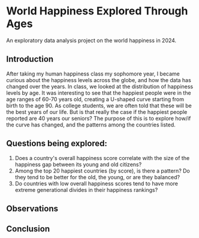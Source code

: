 # World Happiness Explored Through Ages
An exploratory data analysis project on the world happiness in 2024. 

## Introduction
After taking my human happiness class my sophomore year, I became curious about the happiness levels across the globe, and how the data has changed over the years. In class, we looked at the distribution of happiness levels by age. It was interesting to see that the happiest people were in the age ranges of 60-70 years old, creating a U-shaped curve starting from birth to the age 90. As college students, we are often told that these will be the best years of our life. But is that really the case if the happiest people reported are 40 years our seniors? The purpose of this is to explore how/if the curve has changed, and the patterns among the countries listed. 

## Questions being explored:
1. Does a country's overall happiness score correlate with the size of the happiness gap between its young and old citizens?
2. Among the top 20 happiest countries (by score), is there a pattern? Do they tend to be better for the old, the young, or are they balanced?
3. Do countries with low overall happiness scores tend to have more extreme generational divides in their happiness rankings? 

## Observations


## Conclusion

